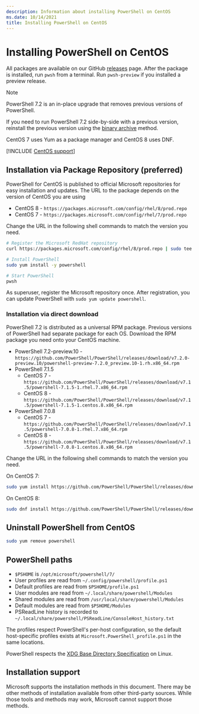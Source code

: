 ```yaml
---
description: Information about installing PowerShell on CentOS
ms.date: 10/14/2021
title: Installing PowerShell on CentOS
---
```

# Installing PowerShell on CentOS

All packages are available on our GitHub [releases][releases] page. After the package is installed,
run `pwsh` from a terminal. Run `pwsh-preview` if you installed a preview release.

> [!NOTE]
> PowerShell 7.2 is an in-place upgrade that removes previous versions of PowerShell.
>
> If you need to run PowerShell 7.2 side-by-side with a previous version, reinstall the previous
> version using the [binary archive](install-other-linux.md#binary-archives) method.

CentOS 7 uses Yum as a package manager and CentOS 8 uses DNF.

[!INCLUDE [CentOS support](../../includes/centos-support.md)]

## Installation via Package Repository (preferred)

PowerShell for CentOS is published to official Microsoft repositories for easy installation and
updates. The URL to the package depends on the version of CentOS you are using

- CentOS 8 - `https://packages.microsoft.com/config/rhel/8/prod.repo`
- CentOS 7 - `https://packages.microsoft.com/config/rhel/7/prod.repo`

Change the URL in the following shell commands to match the version you need.

```sh
# Register the Microsoft RedHat repository
curl https://packages.microsoft.com/config/rhel/8/prod.repo | sudo tee /etc/yum.repos.d/microsoft.repo

# Install PowerShell
sudo yum install -y powershell

# Start PowerShell
pwsh
```

As superuser, register the Microsoft repository once. After registration, you can update PowerShell
with `sudo yum update powershell`.

### Installation via direct download

PowerShell 7.2 is distributed as a universal RPM package. Previous versions of PowerShell had
separate package for each OS. Download the RPM package you need onto your CentOS machine.

- PowerShell 7.2-preview.10 - `https://github.com/PowerShell/PowerShell/releases/download/v7.2.0-preview.10/powershell-preview-7.2.0_preview.10-1.rh.x86_64.rpm`
- PowerShell 7.1.5
  - CentOS 7 - `https://github.com/PowerShell/PowerShell/releases/download/v7.1.5/powershell-7.1.5-1.rhel.7.x86_64.rpm`
  - CentOS 8 - `https://github.com/PowerShell/PowerShell/releases/download/v7.1.5/powershell-7.1.5-1.centos.8.x86_64.rpm`
- PowerShell 7.0.8
  - CentOS 7 - `https://github.com/PowerShell/PowerShell/releases/download/v7.1.5/powershell-7.0.8-1.rhel.7.x86_64.rpm`
  - CentOS 8 - `https://github.com/PowerShell/PowerShell/releases/download/v7.1.5/powershell-7.0.8-1.centos.8.x86_64.rpm`

Change the URL in the following shell commands to match the version you need.

On CentOS 7:

```sh
sudo yum install https://github.com/PowerShell/PowerShell/releases/download/v7.2.0-preview.10/powershell-preview-7.2.0_preview.10-1.rh.x86_64.rpm
```

On CentOS 8:

```sh
sudo dnf install https://github.com/PowerShell/PowerShell/releases/download/v7.2.0-preview.10/powershell-preview-7.2.0_preview.10-1.rh.x86_64.rpm
```

## Uninstall PowerShell from CentOS

```sh
sudo yum remove powershell
```

## PowerShell paths

- `$PSHOME` is `/opt/microsoft/powershell/7/`
- User profiles are read from `~/.config/powershell/profile.ps1`
- Default profiles are read from `$PSHOME/profile.ps1`
- User modules are read from `~/.local/share/powershell/Modules`
- Shared modules are read from `/usr/local/share/powershell/Modules`
- Default modules are read from `$PSHOME/Modules`
- PSReadLine history is recorded to `~/.local/share/powershell/PSReadLine/ConsoleHost_history.txt`

The profiles respect PowerShell's per-host configuration, so the default host-specific profiles
exists at `Microsoft.PowerShell_profile.ps1` in the same locations.

PowerShell respects the [XDG Base Directory Specification][xdg-bds] on Linux.

## Installation support

Microsoft supports the installation methods in this document. There may be other methods of
installation available from other third-party sources. While those tools and methods may work,
Microsoft cannot support those methods.

<!-- link references -->
[releases]: https://aka.ms/PowerShell-Release?tag=stable
[xdg-bds]: https://specifications.freedesktop.org/basedir-spec/basedir-spec-latest.html
[lifecycle]: ../PowerShell-Support-Lifecycle.md
[eol-centos]: https://www.centos.org/centos-linux-eol/
